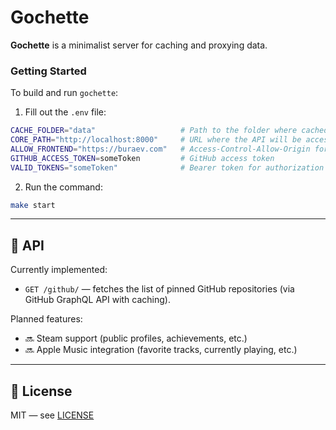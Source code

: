 
# Gochette

**Gochette** is a minimalist server for caching and proxying data.

### Getting Started

To build and run `gochette`:

1. Fill out the `.env` file:

```bash
CACHE_FOLDER="data"                   # Path to the folder where cached data will be stored
CORE_PATH="http://localhost:8000"     # URL where the API will be accessed
ALLOW_FRONTEND="https://buraev.com"   # Access-Control-Allow-Origin for CORS (use * for all origins)
GITHUB_ACCESS_TOKEN=someToken         # GitHub access token
VALID_TOKENS="someToken"              # Bearer token for authorization (to be implemented)
```

2. Run the command:

```bash
make start
```

---

## 📡 API

Currently implemented:

- `GET /github/` — fetches the list of pinned GitHub repositories (via GitHub GraphQL API with caching).

Planned features:

- 🔜 Steam support (public profiles, achievements, etc.)
- 🔜 Apple Music integration (favorite tracks, currently playing, etc.)

---

## 📄 License

MIT — see [LICENSE](./LICENSE)



